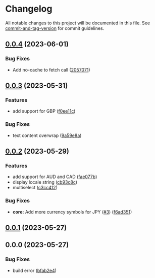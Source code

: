 # Changelog

All notable changes to this project will be documented in this file. See [commit-and-tag-version](https://github.com/absolute-version/commit-and-tag-version) for commit guidelines.

## [0.0.4](https://github.com/bisquit/chrome-currency-translate/compare/v0.0.3...v0.0.4) (2023-06-01)


### Bug Fixes

* Add no-cache to fetch call ([2057071](https://github.com/bisquit/chrome-currency-translate/commit/2057071b102a54a5d7e9adf57a4d9a76d75f740e))

## [0.0.3](https://github.com/bisquit/chrome-currency-translate/compare/v0.0.2...v0.0.3) (2023-05-31)


### Features

* add support for GBP ([f0ee11c](https://github.com/bisquit/chrome-currency-translate/commit/f0ee11c8671787b3a89c40605cd88bbf3d55f752))


### Bug Fixes

* text content overwrap ([9a59e8a](https://github.com/bisquit/chrome-currency-translate/commit/9a59e8a060eb06a2c270a4543bf1a55a5effae50))

## [0.0.2](https://github.com/bisquit/chrome-currency-translate/compare/v0.0.1...v0.0.2) (2023-05-29)


### Features

* add support for AUD and CAD ([fae077b](https://github.com/bisquit/chrome-currency-translate/commit/fae077b8e1ca5636b0145a26b63479bac953b17b))
* display locale string ([cb93c8c](https://github.com/bisquit/chrome-currency-translate/commit/cb93c8c18b681edd905e10c42ad460a559a5c3f3))
* multiselect ([c3cc412](https://github.com/bisquit/chrome-currency-translate/commit/c3cc41220e857b57c4853cb290b62bbcd14d887a))


### Bug Fixes

* **core:** Add more currency symbols for JPY ([#3](https://github.com/bisquit/chrome-currency-translate/issues/3)) ([f6ad351](https://github.com/bisquit/chrome-currency-translate/commit/f6ad3517e40c4a4713a21217978fa97d3a8bdf0d))

## [0.0.1](https://github.com/bisquit/chrome-currency-translate/compare/v0.0.0...v0.0.1) (2023-05-27)

## 0.0.0 (2023-05-27)


### Bug Fixes

* build error ([bfab2e4](https://github.com/bisquit/chrome-currency-translate/commit/bfab2e477f3cda90ab16217f85f351247ddf2d74))
